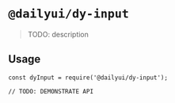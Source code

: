 # `@dailyui/dy-input`

> TODO: description

## Usage

```
const dyInput = require('@dailyui/dy-input');

// TODO: DEMONSTRATE API
```
